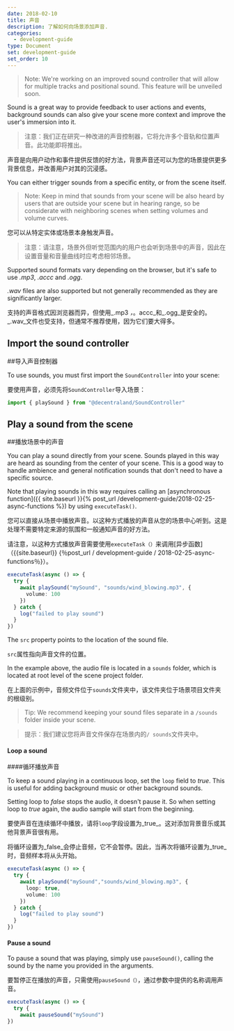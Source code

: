 ```yaml
---
date: 2018-02-10
title: 声音
description: 了解如何向场景添加声音.
categories:
  - development-guide
type: Document
set: development-guide
set_order: 10
---
```


> Note: We're working on an improved sound controller that will allow for multiple tracks and positional sound. This feature will be unveiled soon.

Sound is a great way to provide feedback to user actions and events, background sounds can also give your scene more context and improve the user's immersion into it.

>注意：我们正在研究一种改进的声音控制器，它将允许多个音轨和位置声音。此功能即将推出。

声音是向用户动作和事件提供反馈的好方法，背景声音还可以为您的场景提供更多背景信息，并改善用户对其的沉浸感。

You can either trigger sounds from a specific entity, or from the scene itself.

> Note: Keep in mind that sounds from your scene will be also heard by users that are outside your scene but in hearing range, so be considerate with neighboring scenes when setting volumes and volume curves.

您可以从特定实体或场景本身触发声音。

>注意：请注意，场景外但听觉范围内的用户也会听到场景中的声音，因此在设置音量和音量曲线时应考虑相邻场景。

Supported sound formats vary depending on the browser, but it's safe to use _.mp3_, _.accc_ and _.ogg_.

_.wav_ files are also supported but not generally recommended as they are significantly larger.

支持的声音格式因浏览器而异，但使用_.mp3 _，_。accc_和_.ogg_是安全的。
_.wav_文件也受支持，但通常不推荐使用，因为它们要大得多。

## Import the sound controller
##导入声音控制器

To use sounds, you must first import the `SoundController` into your scene:

要使用声音，必须先将`SoundController`导入场景：

```ts
import { playSound } from "@decentraland/SoundController"
```

## Play a sound from the scene
##播放场景中的声音

You can play a sound directly from your scene. Sounds played in this way are heard as sounding from the center of your scene. This is a good way to handle ambience and general notification sounds that don't need to have a specific source.

Note that playing sounds in this way requires calling an [asynchronous function]({{ site.baseurl }}{% post_url /development-guide/2018-02-25-async-functions %}) by using `executeTask()`.

您可以直接从场景中播放声音。以这种方式播放的声音从您的场景中心听到。这是处理不需要特定来源的氛围和一般通知声音的好方法。

请注意，以这种方式播放声音需要使用`executeTask（）`来调用[异步函数]（{{site.baseurl}} {％post_url / development-guide / 2018-02-25-async-functions％}）。

```ts
executeTask(async () => {
  try {
    await playSound("mySound", "sounds/wind_blowing.mp3", {
      volume: 100
    })
  } catch {
    log("failed to play sound")
  }
})
```

The `src` property points to the location of the sound file.

`src`属性指向声音文件的位置。

In the example above, the audio file is located in a `sounds` folder, which is located at root level of the scene project folder.

在上面的示例中，音频文件位于`sounds`文件夹中，该文件夹位于场景项目文件夹的根级别。

> Tip: We recommend keeping your sound files separate in a `/sounds` folder inside your scene.

>提示：我们建议您将声音文件保存在场景内的`/ sounds`文件夹中。

#### Loop a sound
####循环播放声音

To keep a sound playing in a continuous loop, set the `loop` field to _true_. This is useful for adding background music or other background sounds.

Setting loop to _false_ stops the audio, it doesn't pause it. So when setting loop to _true_ again, the audio sample will start from the beginning.

要使声音在连续循环中播放，请将`loop`字段设置为_true_。这对添加背景音乐或其他背景声音很有用。


将循环设置为_false_会停止音频，它不会暂停。因此，当再次将循环设置为_true_时，音频样本将从头开始。

```ts
executeTask(async () => {
  try {
    await playSound("mySound","sounds/wind_blowing.mp3", {
      loop: true,
      volume: 100
    })
  } catch {
    log("failed to play sound")
  }
})
```
#### Pause a sound

To pause a sound that was playing, simply use `pauseSound()`, calling the sound by the name you provided in the arguments.

要暂停正在播放的声音，只需使用`pauseSound（）`，通过参数中提供的名称调用声音。

```ts
executeTask(async () => {
  try {
    await pauseSound("mySound")
})
```

<!--
Setting playing to false pauses??????
-->
<!--
## Make an entity play a sound

You can add sound to your scene by including a sound component in any entity.

Each entity can only play a single sound file. This limitation can easily be overcome by including multiple invisible entities, each with their own sound file.

The `distanceModel` property of the sound component conditions how the user's distance to the sound's source affects its volume. The model can be _linear_, _exponential_ or _inverse_. When using the linear or exponential model, you can also set the `rolloffFactor` property to set the steepness of the curve.

```ts
```

## Volume curves

You can also change how volume levels relate to distance from the sound source to put more or less emphasis on a sound's location.

```ts
```

## Pool sound objects

A great way to save processing power is to have a series of pooled sound objects and only assign them to entities when needed.

Suppose you have a large amount of balls bouncing around in your scene, and you want to hear a _thump_ sound every time two of them collide. Instead of adding a `sound` component to each ball, each containing a reference to the same audio sample, you can have a couple of instanced sound components ready to be temporarily assigned to any ball that needs them. After the sound is played, the sound components can be unassigned from the entity and wait for the next ball that needs them.

```ts
```
-->

